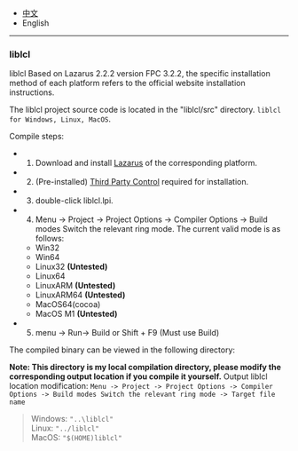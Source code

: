 * [中文](Compile.README.md)   
* English     

----

### liblcl 

liblcl Based on Lazarus 2.2.2 version FPC 3.2.2, the specific installation method of each platform refers to the official website installation instructions.   

The liblcl project source code is located in the "liblcl/src" directory. `liblcl for Windows, Linux, MacOS`.   

Compile steps:    

* 1. Download and install [Lazarus](https://www.lazarus-ide.org/index.php?page=downloads) of the corresponding platform.
* 2. (Pre-installed) [Third Party Control](src/3rd-party/README.en-US.md) required for installation.
* 3. double-click liblcl.lpi.  
* 4. Menu -> Project -> Project Options -> Compiler Options -> Build modes Switch the relevant ring mode. The current valid mode is as follows:  
   * Win32  
   * Win64  
   * Linux32 **(Untested)**
   * Linux64  
   * LinuxARM **(Untested)** 
   * LinuxARM64 **(Untested)**
   * MacOS64(cocoa)
   * MacOS M1 **(Untested)**
  
* 5. menu -> Run-> Build or Shift + F9 (Must use Build)   

The compiled binary can be viewed in the following directory:        

**Note: This directory is my local compilation directory, please modify the corresponding output location if you compile it yourself.**
Output liblcl location modification: `Menu -> Project -> Project Options -> Compiler Options -> Build modes Switch the relevant ring mode -> Target file name`  

> Windows: `"..\liblcl"`     
> Linux: `"../liblcl"`  
> MacOS: `"$(HOME)liblcl"`
